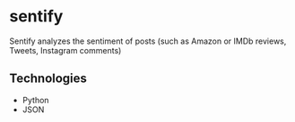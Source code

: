 # sentify

Sentify analyzes the sentiment of posts (such as Amazon or IMDb reviews, Tweets, Instagram comments)

## Technologies
* Python
* JSON

